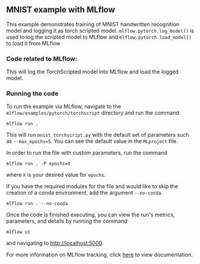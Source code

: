 ## MNIST example with MLflow

This example demonstrates training of MNIST handwritten recognition model and logging it as torch scripted model. 
`mlflow.pytorch.log_model()` is used to log the scripted model to MLflow and `mlflow.pytorch.load_model()` to load it from MLflow

### Code related to MLflow:
This will log the TorchScripted model into MLflow and load the logged model.

### Running the code
To run the example via MLflow, navigate to the `mlflow/examples/pytorch/torchscript` directory and run the command

```
mlflow run .
```

This will run `mnist_torchscript.py` with the default set of parameters such as  `--max_epochs=5`. You can see the default value in the `MLproject` file.

In order to run the file with custom parameters, run the command

```
mlflow run . -P epochs=X
```

where `X` is your desired value for `epochs`.

If you have the required modules for the file and would like to skip the creation of a conda environment, add the argument `--no-conda`.

```
mlflow run . --no-conda
```

Once the code is finished executing, you can view the run's metrics, parameters, and details by running the command

```
mlflow ui
```

and navigating to [http://localhost:5000](http://localhost:5000).

For more information on MLflow tracking, click [here](https://www.mlflow.org/docs/latest/tracking.html#mlflow-tracking) to view documentation.